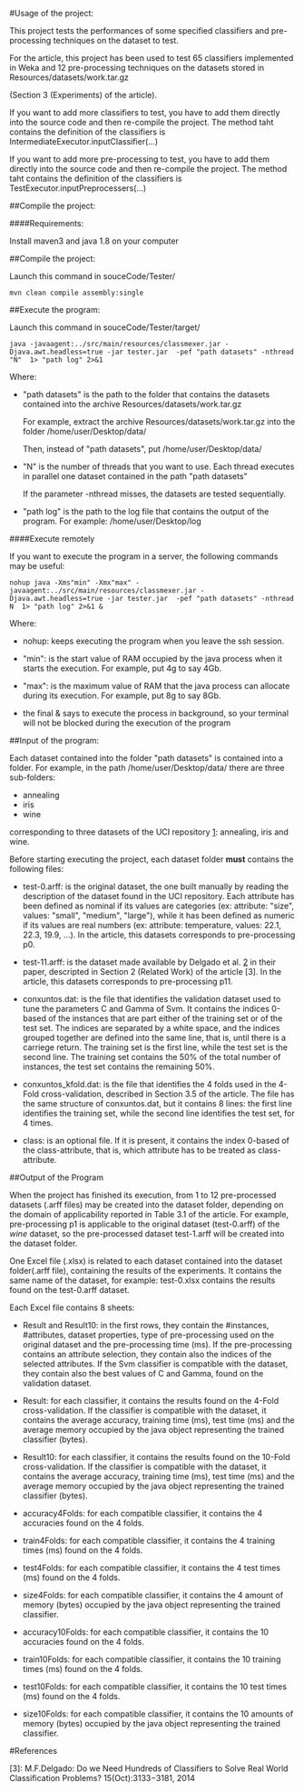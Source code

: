 #Usage of the project:

This project tests the performances of some specified classifiers and pre-processing techniques on the dataset to test.

For the article, this project has been used to test 65 classifiers implemented in Weka and 12 pre-processing techniques on the datasets stored in Resources/datasets/work.tar.gz

(Section 3 (Experiments) of the article).

If you want to add more classifiers to test, you have to add them directly into the source code and then re-compile the project. The method taht contains the definition of the classifiers is IntermediateExecutor.inputClassifier(...)

If you want to add more pre-processing to test, you have to add them directly into the source code and then re-compile the project. The method taht contains the definition of the classifiers is TestExecutor.inputPreprocessers(...)

##Compile the project:

####Requirements:

Install maven3 and java 1.8 on your computer

##Compile the project:

Launch this command in souceCode/Tester/

```
mvn clean compile assembly:single
```

##Execute the program:

Launch this command in souceCode/Tester/target/

```
java -javaagent:../src/main/resources/classmexer.jar -Djava.awt.headless=true -jar tester.jar  -pef "path datasets" -nthread "N"  1> "path log" 2>&1
```

Where:

- "path datasets" is the path to the folder that contains the datasets contained into the archive Resources/datasets/work.tar.gz

	 For example, extract the archive Resources/datasets/work.tar.gz into the folder /home/user/Desktop/data/

	 Then, instead of "path datasets", put /home/user/Desktop/data/

- "N" is the number of threads that you want to use. Each thread executes in parallel one dataset contained in the path "path datasets"

	 If the parameter -nthread misses, the datasets are tested sequentially.

- "path log" is the path to the log file that contains the output of the program. For example: /home/user/Desktop/log

####Execute remotely

If you want to execute the program in a server, the following commands may be useful:

```
nohup java -Xms"min" -Xmx"max" -javaagent:../src/main/resources/classmexer.jar -Djava.awt.headless=true -jar tester.jar  -pef "path datasets" -nthread N  1> "path log" 2>&1 &
```

Where:

- nohup: keeps executing the program when you leave the ssh session.

- "min": is the start value of RAM occupied by the java process when it starts the execution. For example, put 4g to say 4Gb.

- "max": is the maximum value of RAM that the java process can allocate during its execution. For example, put 8g to say 8Gb.

- the final & says to execute the process in background, so your terminal will not be blocked during the execution of the program

##Input of the program:

Each dataset contained into the folder "path datasets" is contained into a folder. For example, in the path /home/user/Desktop/data/ there are three sub-folders:

- annealing
- iris
- wine

corresponding to three datasets of the UCI repository [1]: annealing, iris and wine.

Before starting executing the project, each dataset folder **must** contains the following files:

- test-0.arff: is the original dataset, the one built manually by reading the description of the dataset found in the UCI repository. Each attribute has been defined as nominal if its values are categories (ex: attribute: "size", values: "small", "medium", "large"), while it has been defined as numeric if its values are real numbers (ex: attribute: temperature, values: 22.1, 22.3, 19.9, ...). In the article, this datasets corresponds to pre-processing p0.

- test-11.arff: is the dataset made available by Delgado et al. [2] in their paper, descripted in Section 2 (Related Work) of the article [3]. In the article, this datasets corresponds to pre-processing p11.

- conxuntos.dat: is the file that identifies the validation dataset used to tune the parameters C and Gamma of Svm. It contains the indices 0-based of the instances that are part either of the training set or of the test set. The indices are separated by a white space, and the indices grouped together are defined into the same line, that is, until there is a carriege return. The training set is the first line, while the test set is the second line. The training set contains the 50% of the total number of instances, the test set contains the remaining 50%.

- conxuntos_kfold.dat: is the file that identifies the 4 folds used in the 4-Fold cross-validation, described in Section 3.5 of the article. The file has the same structure of conxuntos.dat, but it contains 8 lines: the first line identifies the training set, while the second line identifies the test set, for 4 times.

- class: is an optional file. If it is present, it contains the index 0-based of the class-attribute, that is, which attribute has to be treated as class-attribute.

##Output of the Program

When the project has finished its execution, from 1 to 12 pre-processed datasets (.arff files) may be created into the dataset folder, depending on the domain of applicability reported in Table 3.1 of the article. For example, pre-processing p1 is applicable to the original dataset (test-0.arff) of the *wine* dataset, so the pre-processed dataset test-1.arff will be created into the dataset folder.

One Excel file (.xlsx) is related to each dataset contained into the dataset folder(.arff file), containing the results of the experiments. It contains the same name of the dataset, for example: test-0.xlsx contains the results found on the test-0.arff dataset. 

Each Excel file contains 8 sheets:

- Result and Result10: in the first rows, they contain the #instances, #attributes, dataset properties, type of pre-processing used on the original dataset and the pre-processing time (ms). If the pre-processing contains an attribute selection, they contain also the indices of the selected attributes. If the Svm classifier is compatible with the dataset, they contain also the best values of C and Gamma, found on the validation dataset. 

- Result: for each classifier, it contains the results found on the 4-Fold cross-validation. If the classifier is compatible with the dataset, it contains the average accuracy, training time (ms), test time (ms) and the average memory occupied by the java object representing the trained classifier (bytes). 

- Result10: for each classifier, it contains the results found on the 10-Fold cross-validation. If the classifier is compatible with the dataset, it contains the average accuracy, training time (ms), test time (ms) and the average memory occupied by the java object representing the trained classifier (bytes).

- accuracy4Folds: for each compatible classifier, it contains the 4 accuracies found on the 4 folds.

- train4Folds: for each compatible classifier, it contains the 4 training times (ms) found on the 4 folds.

- test4Folds: for each compatible classifier, it contains the 4 test times (ms) found on the 4 folds.

- size4Folds: for each compatible classifier, it contains the 4 amount of memory (bytes) occupied by the java object representing the trained classifier.

- accuracy10Folds: for each compatible classifier, it contains the 10 accuracies found on the 4 folds.

- train10Folds: for each compatible classifier, it contains the 10 training times (ms) found on the 4 folds.

- test10Folds: for each compatible classifier, it contains the 10 test times (ms) found on the 4 folds.

- size10Folds: for each compatible classifier, it contains the 10 amounts of memory (bytes) occupied by the java object representing the trained classifier.


#References

[1]: http://mlr.cs.umass.edu/ml/datasets.html

[2]: http://persoal.citius.usc.es/manuel.fernandez.delgado/papers/jmlr/data.tar.gz

[3]: M.F.Delgado: Do we Need Hundreds of Classifiers to Solve Real World Classification Problems? 15(Oct):3133−3181, 2014
